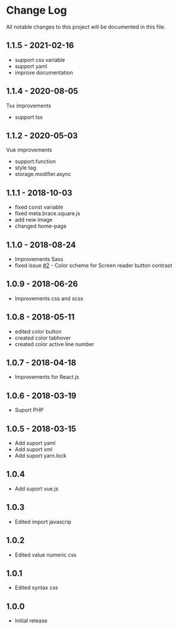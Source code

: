 # Change Log

All notable changes to this project will be documented in this file.

## 1.1.5 - 2021-02-16

 - support css variable
 - support yaml
 - improve documentation

## 1.1.4 - 2020-08-05

Tsx improvements

 - support tsx

## 1.1.2 - 2020-05-03

Vue improvements

 - support.function
 - style tag
 - storage.modifier.async

## 1.1.1 - 2018-10-03

- fixed const variable
- fixed meta.brace.square.js
- add new image
- changed home-page

## 1.1.0 - 2018-08-24

- Improvements Sass
- fixed issue [#2](https://github.com/mariorodeghiero/vue-theme-vscode/issues/2) - Color scheme for Screen reader button contrast

## 1.0.9 - 2018-06-26

- Improvements css and scss

## 1.0.8 - 2018-05-11

- edited color button
- created color tabhover
- created color active line number

## 1.0.7 - 2018-04-18

- Improvements for React.js

## 1.0.6 - 2018-03-19

- Suport PHP

## 1.0.5 - 2018-03-15

- Add suport yaml
- Add suport xml
- Add suport yarn.lock

## 1.0.4

- Add suport vue.js

## 1.0.3

- Edited import javascrip

## 1.0.2

- Edited value numeric css

## 1.0.1

- Edited syntax css

## 1.0.0

- Initial release
